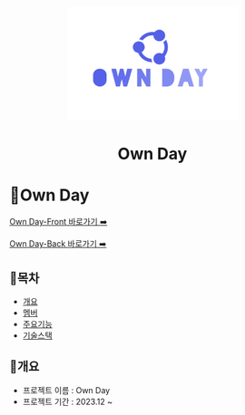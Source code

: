 <div align="center">
  <br />
  <img src="./public/logo.png" alt="OWN DAY" width="300px" height="200px" />
  <br />
  <h1>Own Day</h1>
</div>


# 🔗Own Day 

[Own Day-Front 바로가기 :arrow_right:](https://github.com/HJ-dp/OwnDay-Front "Own Day 프론트엔드 파트")

[Own Day-Back 바로가기 :arrow_right:](https://github.com/HJ-dp/OwnDay-Front "Own Day 백엔드 파트")

## 📌목차 
- [개요](#개요)
- [멤버](#멤버)
- [주요기능](#주요기능)
- [기술스택](#기술스택)

## 📄개요 
- 프로젝트 이름 : Own Day
- 프로젝트 기간 : 2023.12 ~
